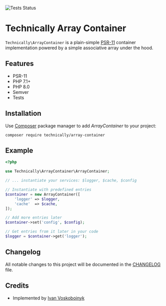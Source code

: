 ![Tests Status][badge]

# Technically Array Container

`Technically\ArrayContainer` is a plain-simple [PSR-11][1] container implementation 
powered by a simple associative array under the hood.

## Features

- PSR-11
- PHP 7.1+
- PHP 8.0
- Semver
- Tests

## Installation

Use [Composer][2] package manager to add *ArrayContainer* to your project:

```
composer require technically/array-container
```

## Example

```php
<?php

use Technically\ArrayContainer\ArrayContainer;

// ... instantiate your services: $logger, $cache, $config

// Instantiate with predefined entries
$container = new ArrayContainer([
    'logger' => $logger,
    'cache'  => $cache,
]);

// Add more entries later
$container->set('config', $config);

// Get entries from it later in your code
$logger = $container->get('logger');
```

## Changelog

All notable changes to this project will be documented in the [CHANGELOG](./CHANGELOG.md) file.


## Credits

- Implemented by [Ivan Voskoboinyk][3]


[1]: https://www.php-fig.org/psr/psr-11/
[2]: https://getcomposer.org/
[3]: https://github.com/e1himself?utm_source=web&utm_medium=github&utm_campaign=technically/array-container
[badge]: https://github.com/technically-php/array-container/actions/workflows/test.yml/badge.svg
